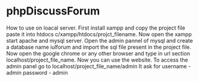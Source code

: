 # phpDiscussForum 
How to use on loacal server.
First install xampp and copy the project file paste it into htdocs c/xampp/htdocs/projct_filename. 
Now open the xampp start apache and mysql server.
Open the admin pannel of mysql and create a database name iulforum and import the sql file present in the project file.
Now open the google chrome or any other browser and type in url section localhost/project_file_name.
Now you can use the website.
To access the admin panel go to localhost/project_file_name/admin 
It ask for 
username - admin 
password - admin
